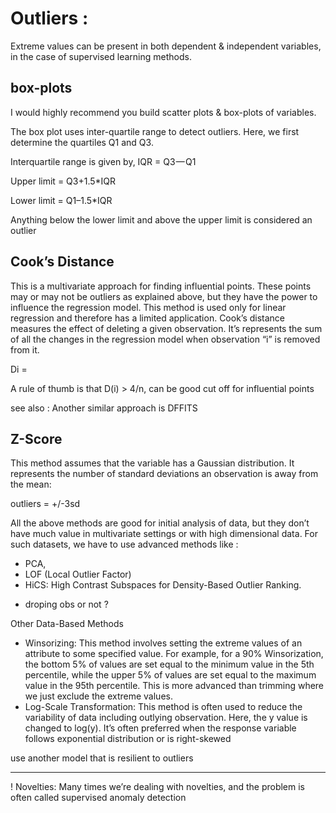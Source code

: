 # Outliers :

Extreme values can be present in both dependent & independent variables, in the case of supervised learning methods.

## box-plots
I would highly recommend you build scatter plots & box-plots of variables. 

The box plot uses inter-quartile range to detect outliers. Here, we first determine the quartiles Q1 and Q3.

Interquartile range is given by, IQR = Q3 — Q1

Upper limit = Q3+1.5*IQR

Lower limit = Q1–1.5*IQR

Anything below the lower limit and above the upper limit is considered an outlier


## Cook’s Distance
This is a multivariate approach for finding influential points. These points may or may not be outliers as explained above, but they have the power to influence the regression model. 
This method is used only for linear regression and therefore has a limited application. 
Cook’s distance measures the effect of deleting a given observation. 
It’s represents the sum of all the changes in the regression model when observation “i” is removed from it.

Di = 

A rule of thumb is that D(i) > 4/n, can be good cut off for influential points

see also : Another similar approach is DFFITS

## Z-Score
This method assumes that the variable has a Gaussian distribution. It represents the number of standard deviations an observation is away from the mean:

outliers = +/-3sd

All the above methods are good for initial analysis of data, but they don’t have much value in multivariate settings or with high dimensional data. For such datasets, we have to use advanced methods like :
- PCA, 
- LOF (Local Outlier Factor) 
- HiCS: High Contrast Subspaces for Density-Based Outlier Ranking.


* droping obs or not ?

Other Data-Based Methods
- Winsorizing: This method involves setting the extreme values of an attribute to some specified value. For example, for a 90% Winsorization, the bottom 5% of values are set equal to the minimum value in the 5th percentile, while the upper 5% of values are set equal to the maximum value in the 95th percentile. This is more advanced than trimming where we just exclude the extreme values.
- Log-Scale Transformation: This method is often used to reduce the variability of data including outlying observation. Here, the y value is changed to log(y). It’s often preferred when the response variable follows exponential distribution or is right-skewed

use another model that is resilient to outliers 

-----
! Novelties: Many times we’re dealing with novelties, and the problem is often called supervised anomaly detection
